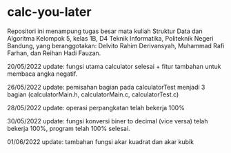 # calc-you-later
Repositori ini menampung tugas besar mata kuliah Struktur Data dan Algoritma Kelompok 5, kelas 1B, D4 Teknik Informatika, Politeknik Negeri Bandung, yang beranggotakan: Delvito Rahim Derivansyah, Muhammad Rafi Farhan, dan Reihan Hadi Fauzan.

20/05/2022
update: fungsi utama calculator selesai + fitur tambahan untuk membaca angka negatif.

26/05/2022
update: pemisahan bagian pada calculatorTest menjadi 3 bagian (calculatorMain.h, calculatorMain.c, calculatorTest.c)

28/05/2022
update: operasi perpangkatan telah bekerja 100% 

30/05/2022
update: fungsi konversi biner to decimal (vice versa) telah bekerja 100%, program telah 100% selesai.

01/06/2022
update: tambahan fungsi akar kuadrat dan akar kubik
